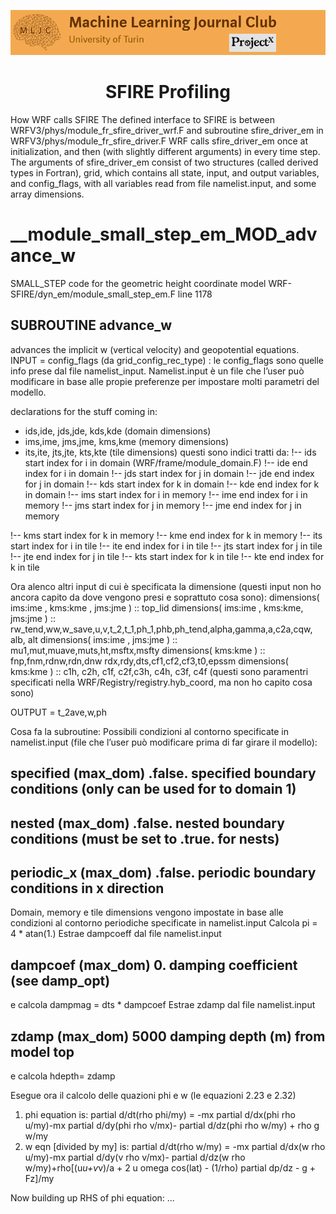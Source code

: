 ![Logo](/Support_Materials/Assets/Logo_MLJC.png)
<h1 align="center">
  SFIRE Profiling
</h1>


How WRF calls SFIRE
The defined interface to SFIRE is between WRFV3/phys/module_fr_sfire_driver_wrf.F and subroutine
sfire_driver_em in WRFV3/phys/module_fr_sfire_driver.F
WRF calls sfire_driver_em once at initialization, and then (with slightly different arguments) in every time
step.
The arguments of sfire_driver_em consist of two structures (called derived types in Fortran), grid, which
contains all state, input, and output variables, and config_flags, with all variables read from file
namelist.input, and some array dimensions.

# __module_small_step_em_MOD_advance_w

SMALL_STEP code for the geometric height coordinate model
WRF-SFIRE/dyn_em/module_small_step_em.F
line 1178

## SUBROUTINE advance_w

advances the implicit w (vertical velocity) and geopotential equations.
INPUT =
config_flags (da grid_config_rec_type) : le config_flags sono quelle info prese dal file namelist_input.
Namelist.input è un file che l’user può modificare in base alle propie preferenze per impostare molti
parametri del modello.

declarations for the stuff coming in:

- ids,ide, jds,jde, kds,kde (domain dimensions)
- ims,ime, jms,jme, kms,kme (memory dimensions)
- its,ite, jts,jte, kts,kte (tile dimensions)
questi sono indici tratti da:
!-- ids start index for i in domain (WRF/frame/module_domain.F)
!-- ide end index for i in domain
!-- jds start index for j in domain
!-- jde end index for j in domain
!-- kds start index for k in domain
!-- kde end index for k in domain
!-- ims start index for i in memory
!-- ime end index for i in memory
!-- jms start index for j in memory
!-- jme end index for j in memory


!-- kms start index for k in memory
!-- kme end index for k in memory
!-- its start index for i in tile
!-- ite end index for i in tile
!-- jts start index for j in tile
!-- jte end index for j in tile
!-- kts start index for k in tile
!-- kte end index for k in tile

Ora alenco altri input di cui è specificata la dimensione (questi input non ho ancora capito da dove vengono
presi e soprattuto cosa sono):
dimensions( ims:ime , kms:kme , jms:jme ) :: top_lid
dimensions( ims:ime , kms:kme, jms:jme ) ::
rw_tend,ww,w_save,u,v,t_2,t_1,ph_1,phb,ph_tend,alpha,gamma,a,c2a,cqw, alb, alt
dimensions( ims:ime , jms:jme ) :: mu1,mut,muave,muts,ht,msftx,msfty
dimensions( kms:kme ) :: fnp,fnm,rdnw,rdn,dnw
rdx,rdy,dts,cf1,cf2,cf3,t0,epssm
dimensions( kms:kme ) :: c1h, c2h, c1f, c2f,c3h, c4h, c3f, c4f (questi sono paramentri specificati nella
WRF/Registry/registry.hyb_coord, ma non ho capito cosa sono)

OUTPUT =
t_2ave,w,ph

Cosa fa la subroutine:
Possibili condizioni al contorno specificate in namelist.input (file che l’user può modificare prima di far
girare il modello):

## specified (max_dom) .false. specified boundary conditions (only can be used for to domain 1)

## nested (max_dom) .false. nested boundary conditions (must be set to .true. for nests)

## periodic_x (max_dom) .false. periodic boundary conditions in x direction

Domain, memory e tile dimensions vengono impostate in base alle condizioni al contorno periodiche
specificate in namelist.input
Calcola pi = 4 * atan(1.)
Estrae dampcoeff dal file namelist.input

## dampcoef (max_dom) 0. damping coefficient (see damp_opt)


e calcola dampmag = dts * dampcoef
Estrae zdamp dal file namelist.input

## zdamp (max_dom) 5000 damping depth (m) from model top

e calcola hdepth= zdamp

Esegue ora il calcolo delle quazioni phi e w (le equazioni 2.23 e 2.32)
1) phi equation is:
partial d/dt(rho phi/my) = -mx partial d/dx(phi rho u/my)-mx partial d/dy(phi rho v/mx)-
partial d/dz(phi rho w/my) + rho g w/my
2) w eqn [divided by my] is:
partial d/dt(rho w/my) = -mx partial d/dx(w rho u/my)-mx partial d/dy(v rho v/mx)- partial d/dz(w
rho w/my)+rho[(u*u+v*v)/a + 2 u omega cos(lat) - (1/rho) partial dp/dz - g + Fz]/my

Now building up RHS of phi equation:
...


